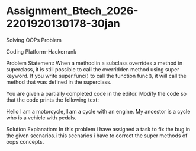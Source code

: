 # Assignment_Btech_2026-2201920130178-30jan
Solving OOPs Problem

Coding Platform-Hackerrank



Problem Statement:
When a method in a subclass overrides a method in superclass, it is still possible to call the overridden method using super keyword. If you write super.func() to call the function func(), it will call the method that was defined in the superclass.

You are given a partially completed code in the editor. Modify the code so that the code prints the following text:

Hello I am a motorcycle, I am a cycle with an engine.
My ancestor is a cycle who is a vehicle with pedals.

Solution Explanation:
In this problem i have assigned a task to fix the bug in the given scenarios.i this scenarios i have to correct the super methods of oops concepts.
